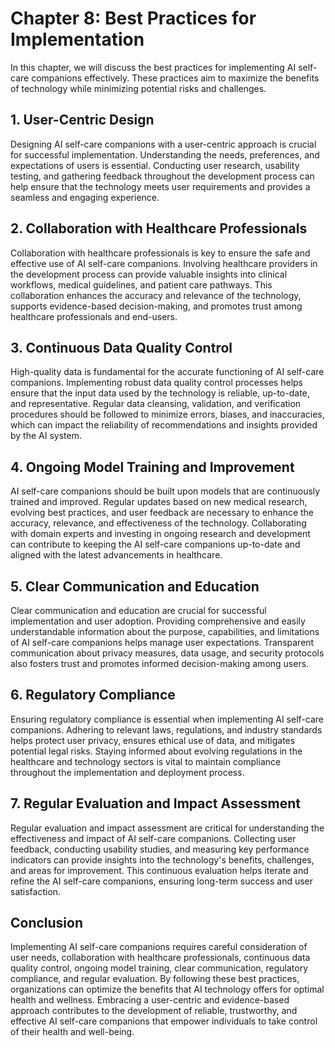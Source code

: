 Chapter 8: Best Practices for Implementation
============================================

In this chapter, we will discuss the best practices for implementing AI self-care companions effectively. These practices aim to maximize the benefits of technology while minimizing potential risks and challenges.

**1. User-Centric Design**
--------------------------

Designing AI self-care companions with a user-centric approach is crucial for successful implementation. Understanding the needs, preferences, and expectations of users is essential. Conducting user research, usability testing, and gathering feedback throughout the development process can help ensure that the technology meets user requirements and provides a seamless and engaging experience.

**2. Collaboration with Healthcare Professionals**
--------------------------------------------------

Collaboration with healthcare professionals is key to ensure the safe and effective use of AI self-care companions. Involving healthcare providers in the development process can provide valuable insights into clinical workflows, medical guidelines, and patient care pathways. This collaboration enhances the accuracy and relevance of the technology, supports evidence-based decision-making, and promotes trust among healthcare professionals and end-users.

**3. Continuous Data Quality Control**
--------------------------------------

High-quality data is fundamental for the accurate functioning of AI self-care companions. Implementing robust data quality control processes helps ensure that the input data used by the technology is reliable, up-to-date, and representative. Regular data cleansing, validation, and verification procedures should be followed to minimize errors, biases, and inaccuracies, which can impact the reliability of recommendations and insights provided by the AI system.

**4. Ongoing Model Training and Improvement**
---------------------------------------------

AI self-care companions should be built upon models that are continuously trained and improved. Regular updates based on new medical research, evolving best practices, and user feedback are necessary to enhance the accuracy, relevance, and effectiveness of the technology. Collaborating with domain experts and investing in ongoing research and development can contribute to keeping the AI self-care companions up-to-date and aligned with the latest advancements in healthcare.

**5. Clear Communication and Education**
----------------------------------------

Clear communication and education are crucial for successful implementation and user adoption. Providing comprehensive and easily understandable information about the purpose, capabilities, and limitations of AI self-care companions helps manage user expectations. Transparent communication about privacy measures, data usage, and security protocols also fosters trust and promotes informed decision-making among users.

**6. Regulatory Compliance**
----------------------------

Ensuring regulatory compliance is essential when implementing AI self-care companions. Adhering to relevant laws, regulations, and industry standards helps protect user privacy, ensures ethical use of data, and mitigates potential legal risks. Staying informed about evolving regulations in the healthcare and technology sectors is vital to maintain compliance throughout the implementation and deployment process.

**7. Regular Evaluation and Impact Assessment**
-----------------------------------------------

Regular evaluation and impact assessment are critical for understanding the effectiveness and impact of AI self-care companions. Collecting user feedback, conducting usability studies, and measuring key performance indicators can provide insights into the technology's benefits, challenges, and areas for improvement. This continuous evaluation helps iterate and refine the AI self-care companions, ensuring long-term success and user satisfaction.

**Conclusion**
--------------

Implementing AI self-care companions requires careful consideration of user needs, collaboration with healthcare professionals, continuous data quality control, ongoing model training, clear communication, regulatory compliance, and regular evaluation. By following these best practices, organizations can optimize the benefits that AI technology offers for optimal health and wellness. Embracing a user-centric and evidence-based approach contributes to the development of reliable, trustworthy, and effective AI self-care companions that empower individuals to take control of their health and well-being.
